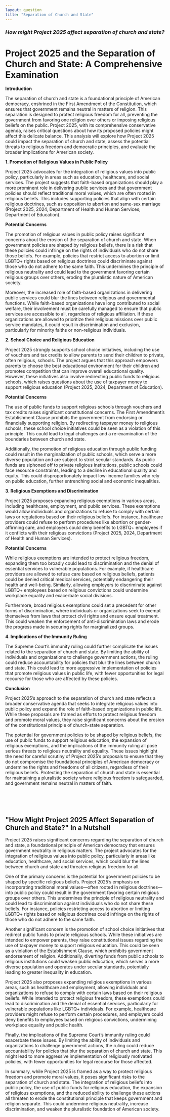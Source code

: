 ```yaml
---
layout: question
title: "Separation of Church and State"
---
```


### *How might Project 2025 affect separation of church and state?*


# Project 2025 and the Separation of Church and State: A Comprehensive Examination

**Introduction**

The separation of church and state is a foundational principle of American democracy, enshrined in the First Amendment of the Constitution, which ensures that government remains neutral in matters of religion. This separation is designed to protect religious freedom for all, preventing the government from favoring one religion over others or imposing religious beliefs on the public. Project 2025, with its comprehensive conservative agenda, raises critical questions about how its proposed policies might affect this delicate balance. This analysis will explore how Project 2025 could impact the separation of church and state, assess the potential threats to religious freedom and democratic principles, and evaluate the broader implications for American society.

**1. Promotion of Religious Values in Public Policy**

Project 2025 advocates for the integration of religious values into public policy, particularly in areas such as education, healthcare, and social services. The project suggests that faith-based organizations should play a more prominent role in delivering public services and that government policies should reflect traditional moral values, which are often rooted in religious beliefs. This includes supporting policies that align with certain religious doctrines, such as opposition to abortion and same-sex marriage (Project 2025, 2024, Department of Health and Human Services; Department of Education).

**Potential Concerns**

The promotion of religious values in public policy raises significant concerns about the erosion of the separation of church and state. When government policies are shaped by religious beliefs, there is a risk that these policies could infringe on the rights of individuals who do not share those beliefs. For example, policies that restrict access to abortion or limit LGBTQ+ rights based on religious doctrines could discriminate against those who do not adhere to the same faith. This undermines the principle of religious neutrality and could lead to the government favoring certain religious groups over others, eroding the pluralistic nature of American society.

Moreover, the increased role of faith-based organizations in delivering public services could blur the lines between religious and governmental functions. While faith-based organizations have long contributed to social welfare, their involvement must be carefully managed to ensure that public services are accessible to all, regardless of religious affiliation. If these organizations are allowed to prioritize their religious missions over public service mandates, it could result in discrimination and exclusion, particularly for minority faiths or non-religious individuals.

**2. School Choice and Religious Education**

Project 2025 strongly supports school choice initiatives, including the use of vouchers and tax credits to allow parents to send their children to private, often religious, schools. The project argues that this approach empowers parents to choose the best educational environment for their children and promotes competition that can improve overall educational quality. However, these initiatives also involve redirecting public funds to religious schools, which raises questions about the use of taxpayer money to support religious education (Project 2025, 2024, Department of Education).

**Potential Concerns**

The use of public funds to support religious schools through vouchers and tax credits raises significant constitutional concerns. The First Amendment’s Establishment Clause prohibits the government from endorsing or financially supporting religion. By redirecting taxpayer money to religious schools, these school choice initiatives could be seen as a violation of this principle. This could lead to legal challenges and a re-examination of the boundaries between church and state.

Additionally, the promotion of religious education through public funding could result in the marginalization of public schools, which serve a more diverse population and are subject to strict secular standards. As public funds are siphoned off to private religious institutions, public schools could face resource constraints, leading to a decline in educational quality and equity. This could disproportionately impact low-income families who rely on public education, further entrenching social and economic inequalities.

**3. Religious Exemptions and Discrimination**

Project 2025 proposes expanding religious exemptions in various areas, including healthcare, employment, and public services. These exemptions would allow individuals and organizations to refuse to comply with certain laws or regulations based on their religious beliefs. For instance, healthcare providers could refuse to perform procedures like abortion or gender-affirming care, and employers could deny benefits to LGBTQ+ employees if it conflicts with their religious convictions (Project 2025, 2024, Department of Health and Human Services).

**Potential Concerns**

While religious exemptions are intended to protect religious freedom, expanding them too broadly could lead to discrimination and the denial of essential services to vulnerable populations. For example, if healthcare providers are allowed to refuse care based on religious beliefs, patients could be denied critical medical services, potentially endangering their health and well-being. Similarly, allowing employers to discriminate against LGBTQ+ employees based on religious convictions could undermine workplace equality and exacerbate social divisions.

Furthermore, broad religious exemptions could set a precedent for other forms of discrimination, where individuals or organizations seek to exempt themselves from laws that protect civil rights and ensure equal treatment. This could weaken the enforcement of anti-discrimination laws and erode the progress made in securing rights for marginalized groups.

**4. Implications of the Immunity Ruling**

The Supreme Court’s immunity ruling could further complicate the issues related to the separation of church and state. By limiting the ability of individuals and organizations to challenge government actions, the ruling could reduce accountability for policies that blur the lines between church and state. This could lead to more aggressive implementation of policies that promote religious values in public life, with fewer opportunities for legal recourse for those who are affected by these policies.

**Conclusion**

Project 2025’s approach to the separation of church and state reflects a broader conservative agenda that seeks to integrate religious values into public policy and expand the role of faith-based organizations in public life. While these proposals are framed as efforts to protect religious freedom and promote moral values, they raise significant concerns about the erosion of the constitutional principle of church-state separation.

The potential for government policies to be shaped by religious beliefs, the use of public funds to support religious education, the expansion of religious exemptions, and the implications of the immunity ruling all pose serious threats to religious neutrality and equality. These issues highlight the need for careful scrutiny of Project 2025’s proposals to ensure that they do not compromise the foundational principles of American democracy or undermine the rights and freedoms of all citizens, regardless of their religious beliefs. Protecting the separation of church and state is essential for maintaining a pluralistic society where religious freedom is safeguarded, and government remains neutral in matters of faith.

<br><br><br>

## <span id="nutshell">"How Might Project 2025 Affect Separation of Church and State?" In a Nutshell</span>

Project 2025 raises significant concerns regarding the separation of church and state, a foundational principle of American democracy that ensures government neutrality in religious matters. The project advocates for the integration of religious values into public policy, particularly in areas like education, healthcare, and social services, which could blur the lines between church and state and threaten religious freedom for all.

One of the primary concerns is the potential for government policies to be shaped by specific religious beliefs. Project 2025’s emphasis on incorporating traditional moral values—often rooted in religious doctrines—into public policy could result in the government favoring certain religious groups over others. This undermines the principle of religious neutrality and could lead to discrimination against individuals who do not share these beliefs. For instance, policies restricting access to abortion or limiting LGBTQ+ rights based on religious doctrines could infringe on the rights of those who do not adhere to the same faith.

Another significant concern is the promotion of school choice initiatives that redirect public funds to private religious schools. While these initiatives are intended to empower parents, they raise constitutional issues regarding the use of taxpayer money to support religious education. This could be seen as a violation of the Establishment Clause, which prohibits government endorsement of religion. Additionally, diverting funds from public schools to religious institutions could weaken public education, which serves a more diverse population and operates under secular standards, potentially leading to greater inequality in education.

Project 2025 also proposes expanding religious exemptions in various areas, such as healthcare and employment, allowing individuals and organizations to refuse to comply with certain laws based on their religious beliefs. While intended to protect religious freedom, these exemptions could lead to discrimination and the denial of essential services, particularly for vulnerable populations like LGBTQ+ individuals. For example, healthcare providers might refuse to perform certain procedures, and employers could deny benefits to employees based on religious convictions, undermining workplace equality and public health.

Finally, the implications of the Supreme Court’s immunity ruling could exacerbate these issues. By limiting the ability of individuals and organizations to challenge government actions, the ruling could reduce accountability for policies that blur the separation of church and state. This might lead to more aggressive implementation of religiously motivated policies, with fewer opportunities for legal recourse for those affected.

In summary, while Project 2025 is framed as a way to protect religious freedom and promote moral values, it poses significant risks to the separation of church and state. The integration of religious beliefs into public policy, the use of public funds for religious education, the expansion of religious exemptions, and the reduced ability to challenge these actions all threaten to erode the constitutional principle that keeps government and religion separate. This could undermine religious neutrality, increase discrimination, and weaken the pluralistic foundation of American society.
